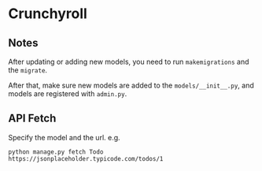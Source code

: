 # Crunchyroll
## Notes
After updating or adding new models, you need to run ```makemigrations``` and the ```migrate```.

After that, make sure new models are added to the ```models/__init__.py```, and models are registered with ```admin.py```.
## API Fetch
Specify the model and the url. e.g.
```
python manage.py fetch Todo https://jsonplaceholder.typicode.com/todos/1
```
